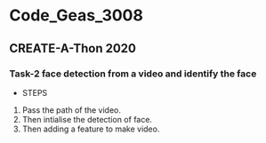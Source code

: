# Code_Geas_3008
## CREATE-A-Thon 2020

### Task-2 face detection from a video and identify the face

* STEPS
1. Pass the path of the video.
2. Then intialise the detection of face.
3. Then adding a feature to make video.

